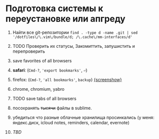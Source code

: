 # Подготовка системы к переустановке или апгреду

1. Найти все git-репозитории
   `find . -type d -name .git | sed '/dotfiles\/\.vim\/bundle/d; /\.cache\/mm-interfaces/d'`
2. TODO Проверить их статусы, Закомиттить, запушистить и перепроверить
10. save favorites of all browsers
  11. **safari**: (`Cmd-?`, `'export bookmarks'`, `⏎`)
  12. firefox: (`Cmd-?`, `'all bookmarks'`, `backup`) [{screenshow}](https://yadi.sk/i/pHVE4pVAnBYAm)
  13. chrome, chromium, yabro
14. TODO save tabs of all browsers

100. посохранять ~~тысячи~~ файлы в sublime.
999. убедиться что разные облачные хранилища просинкались (у меня: яндекс.диск, icloud notes, reminders, calendar, evernote)
100500. _TBD_
